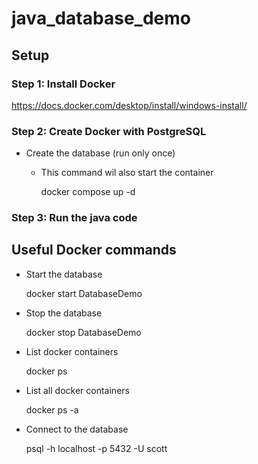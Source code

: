 # java_database_demo

## Setup

### Step 1: Install Docker
https://docs.docker.com/desktop/install/windows-install/

### Step 2: Create Docker with PostgreSQL

* Create the database (run only once)
  * This command wil also start the container

    
    docker compose up -d
    
### Step 3: Run the java code


## Useful Docker commands
* Start the database

    
    docker start DatabaseDemo

* Stop the database


    docker stop DatabaseDemo


* List docker containers


    docker ps

* List all docker containers


    docker ps -a

* Connect to the database
    

    psql -h localhost -p 5432 -U scott
